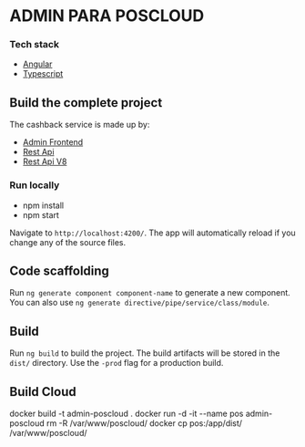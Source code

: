 # ADMIN PARA POSCLOUD

### Tech stack
- [Angular](https://angular.io/)
- [Typescript](https://www.typescriptlang.org/)

## Build the complete project

The cashback service is made up by:
- [Admin Frontend](https://bitbucket.org/pos-cloud/poscloud-system/)
- [Rest Api](https://bitbucket.org/pos-cloud/poscloud-api/)
- [Rest Api V8](https://bitbucket.org/pos-cloud/apiv8/)

### Run locally

- npm install
- npm start

Navigate to `http://localhost:4200/`. The app will automatically reload if you change any of the source files.

## Code scaffolding

Run `ng generate component component-name` to generate a new component. You can also use `ng generate directive/pipe/service/class/module`.

## Build

Run `ng build` to build the project. The build artifacts will be stored in the `dist/` directory. Use the `-prod` flag for a production build.

## Build Cloud

docker build -t admin-poscloud . 
docker run -d -it --name pos admin-poscloud
rm -R /var/www/poscloud/
docker cp pos:/app/dist/ /var/www/poscloud/